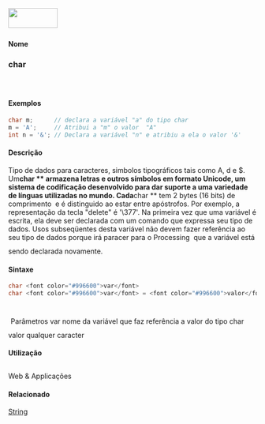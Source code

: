 <img height="40" src="../images/1pix.gif" width="100"/>
<img height="1" src="../images/1pix.gif" width="20"/>
<img height="1" src="../images/1pix.gif" width="555"/>

#### Nome
### char
<img height="25" src="../images/1pix.gif" width="1"/>

#### Exemplos

```pde
char m;      // declara a variável "a" do tipo char
m = 'A';     // Atribui a "m" o valor  "A" 
int n = '&'; // Declara a variável "n" e atribiu a ela o valor '&'

```

#### Descrição
Tipo de dados para caracteres, simbolos tipográficos tais como A, d e $. Um**char ** armazena
letras e outros símbolos em formato Unicode, um sistema de
codificação desenvolvido para dar suporte a uma variedade
de línguas utilizadas no mundo. Cada**char ** tem
2 bytes (16 bits) de comprimento  e é distinguido ao estar
entre apóstrofos. Por exemplo, a representação da
tecla "delete" é '\377'.
Na primeira vez que uma
variável é escrita, ela deve ser declarada com um comando
que expressa seu tipo de dados. Usos subseqüentes desta variável não
devem fazer referência ao seu tipo de dados porque irá paracer para o
Processing  que a variável está sendo declarada novamente.
<img height="25" src="../images/1pix.gif" width="1"/>

#### Sintaxe
```pde
char <font color="#996600">var</font>
char <font color="#996600">var</font> = <font color="#996600">valor</font>
            
```
<img height="25" src="../images/1pix.gif" width="1"/>
Parâmetros
var
nome da variável que faz referência a valor do tipo char
valor
qualquer caracter
<img height="25" src="../images/1pix.gif" width="1"/>

#### Utilização

	
Web & Applicações
<img height="25" src="../images/1pix.gif" width="1"/>

#### Relacionado
[String](String)
